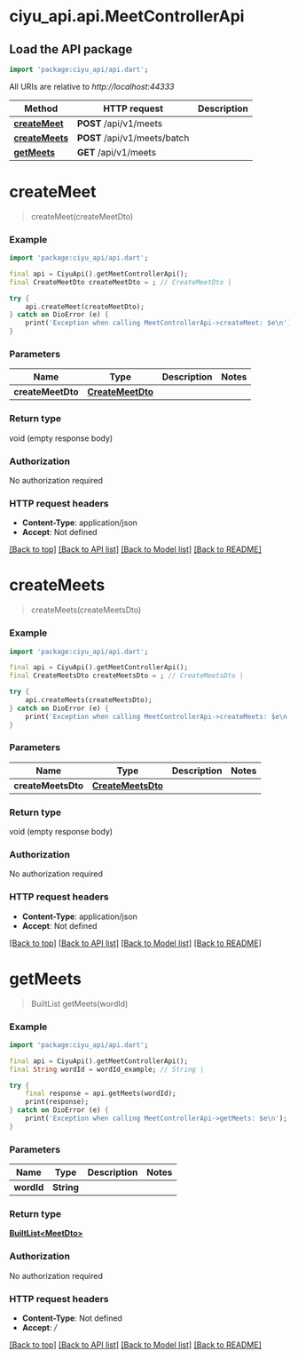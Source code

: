 # ciyu_api.api.MeetControllerApi

## Load the API package
```dart
import 'package:ciyu_api/api.dart';
```

All URIs are relative to *http://localhost:44333*

Method | HTTP request | Description
------------- | ------------- | -------------
[**createMeet**](MeetControllerApi.md#createmeet) | **POST** /api/v1/meets | 
[**createMeets**](MeetControllerApi.md#createmeets) | **POST** /api/v1/meets/batch | 
[**getMeets**](MeetControllerApi.md#getmeets) | **GET** /api/v1/meets | 


# **createMeet**
> createMeet(createMeetDto)



### Example
```dart
import 'package:ciyu_api/api.dart';

final api = CiyuApi().getMeetControllerApi();
final CreateMeetDto createMeetDto = ; // CreateMeetDto | 

try {
    api.createMeet(createMeetDto);
} catch on DioError (e) {
    print('Exception when calling MeetControllerApi->createMeet: $e\n');
}
```

### Parameters

Name | Type | Description  | Notes
------------- | ------------- | ------------- | -------------
 **createMeetDto** | [**CreateMeetDto**](CreateMeetDto.md)|  | 

### Return type

void (empty response body)

### Authorization

No authorization required

### HTTP request headers

 - **Content-Type**: application/json
 - **Accept**: Not defined

[[Back to top]](#) [[Back to API list]](../README.md#documentation-for-api-endpoints) [[Back to Model list]](../README.md#documentation-for-models) [[Back to README]](../README.md)

# **createMeets**
> createMeets(createMeetsDto)



### Example
```dart
import 'package:ciyu_api/api.dart';

final api = CiyuApi().getMeetControllerApi();
final CreateMeetsDto createMeetsDto = ; // CreateMeetsDto | 

try {
    api.createMeets(createMeetsDto);
} catch on DioError (e) {
    print('Exception when calling MeetControllerApi->createMeets: $e\n');
}
```

### Parameters

Name | Type | Description  | Notes
------------- | ------------- | ------------- | -------------
 **createMeetsDto** | [**CreateMeetsDto**](CreateMeetsDto.md)|  | 

### Return type

void (empty response body)

### Authorization

No authorization required

### HTTP request headers

 - **Content-Type**: application/json
 - **Accept**: Not defined

[[Back to top]](#) [[Back to API list]](../README.md#documentation-for-api-endpoints) [[Back to Model list]](../README.md#documentation-for-models) [[Back to README]](../README.md)

# **getMeets**
> BuiltList<MeetDto> getMeets(wordId)



### Example
```dart
import 'package:ciyu_api/api.dart';

final api = CiyuApi().getMeetControllerApi();
final String wordId = wordId_example; // String | 

try {
    final response = api.getMeets(wordId);
    print(response);
} catch on DioError (e) {
    print('Exception when calling MeetControllerApi->getMeets: $e\n');
}
```

### Parameters

Name | Type | Description  | Notes
------------- | ------------- | ------------- | -------------
 **wordId** | **String**|  | 

### Return type

[**BuiltList&lt;MeetDto&gt;**](MeetDto.md)

### Authorization

No authorization required

### HTTP request headers

 - **Content-Type**: Not defined
 - **Accept**: */*

[[Back to top]](#) [[Back to API list]](../README.md#documentation-for-api-endpoints) [[Back to Model list]](../README.md#documentation-for-models) [[Back to README]](../README.md)

